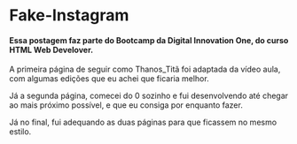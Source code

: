 <h1>Fake-Instagram</h1>
<h4>Essa postagem faz parte do Bootcamp da Digital Innovation One, do curso HTML Web Develover.</h4>
<p>A primeira página de seguir como Thanos_Titã foi adaptada da vídeo aula, com algumas edições que eu achei que ficaria melhor.</p>
<p>Já a segunda página, comecei do 0 sozinho e fui desenvolvendo até chegar ao mais próximo possível, e que eu consiga por enquanto fazer.</p>
<p>Já no final, fui adequando as duas páginas para que ficassem no mesmo estilo.</p>
<img>
